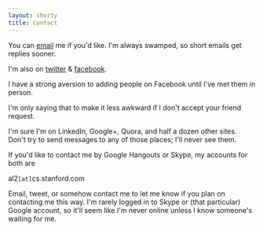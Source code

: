 ```yaml
---
layout: shorty
title: Contact
---
```


You can [email][email] me if you'd like. 
I'm always swamped, so short emails get replies sooner.

I'm also on [twitter][tw] & [facebook][fb].

I have a strong aversion to adding people on Facebook until I've met them in person.

I'm only saying that to make it less awkward if I don't accept your friend request.

I'm sure I'm on LinkedIn, Google+, Quora, and half a dozen other sites. 
Don't try to send messages to any of those places; I'll never see them. 

If you'd like to contact me by Google Hangouts or Skype, my accounts for both are

al2`[at]`cs.stanford.com

Email, tweet, or somehow contact me to let me know if you plan on contacting me this way.
I'm rarely logged in to Skype or (that particular) Google account,
so it'll seem like I'm never online unless I know someone's waiting for me.

[email]: mailto:ali.alkhatib@cs.stanford.edu
[tw]: //twitter.com/{{site.twitter}}
[fb]: //facebook.com/{{site.fb}}
